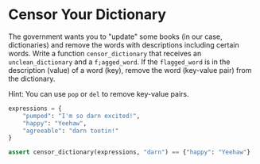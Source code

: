 # Censor Your Dictionary

The government wants you to "update" some books (in our case, dictionaries) and remove the words with descriptions including certain words. Write a function `censor_dictionary` that receives an `unclean_dictionary` and a `f;agged_word`. If the `flagged_word` is in the description (value) of a word (key), remove the word (key-value pair) from the dictionary.

Hint:
You can use `pop` or `del` to remove key-value pairs.

```python
expressions = {
    "pumped": "I'm so darn excited!",
    "happy": "Yeehaw",
    "agreeable": "darn tootin!"
}

assert censor_dictionary(expressions, "darn") == {"happy": "Yeehaw"}
```
